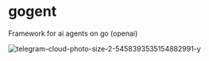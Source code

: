 # gogent
Framework for ai agents on go (openai)

![telegram-cloud-photo-size-2-5458393535154882991-y](https://github.com/user-attachments/assets/dbef748d-23e6-481e-ac58-3e7169e7e746)



